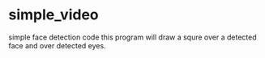 # simple_video
simple face detection code
this program will draw a squre over a detected face 
and over detected eyes.
